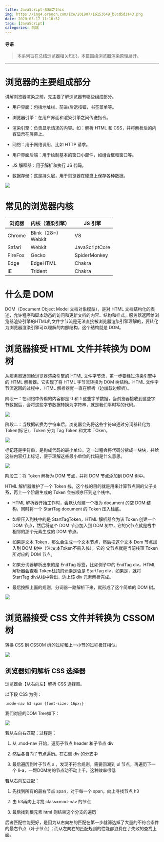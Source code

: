 ```yaml
---
title: JavaScript-基础之this
img: https://img4.orsoon.com/ico/201907/16153649_b8cd5d3a43.png
date: 2020-03-17 11:10:52
tags: [JavaScript]
categories: 前端
---
```


#### 导语
> 本系列旨在总结浏览器相关知识，本篇围绕浏览器渲染原理展开。

<!--more-->           
***

# 浏览器的主要组成部分

讲解浏览器渲染之前，先主要了解浏览器有哪些组成部分。

* 用户界面：包括地址栏、前进/后退按钮，书签菜单等。

* 浏览器引擎：在用户界面和渲染引擎之间传送指令。

* 渲染引擎：负责显示请求的内容。如：解析 HTML 和 CSS，并将解析后的内容显示在屏幕上。

* 网络：用于网络调用，比如 HTTP 请求。

* 用户界面后端：用于绘制基本的窗口小部件，如组合框和窗口等。

* JS 解释器：用于解析和执行 JS 代码。

* 数据存储：这是持久层，用于浏览器在硬盘上保存各种数据。

![](https://ss1.bdstatic.com/70cFuXSh_Q1YnxGkpoWK1HF6hhy/it/u=531622336,2916455443&fm=26&gp=0.jpg)

# 常见的浏览器内核

| 浏览器 | 内核（渲染引擎） | JS 引擎 |
| --- | --- | --- |
| Chrome | Blink（28~）<br/> Webkit | V8 |
| Safari | Webkit | JavaScriptCore |
| FireFox | Gecko | SpiderMonkey |
| Edge | EdgeHTML | Chakra |
| IE | Trident | Chakra |

# 什么是 DOM

DOM（Document Object Model 文档对象模型），是对 HTML 文档结构化的表述，允许程序和脚本动态的访问和更新文档的内容、结构和样式。服务器返回给浏览器渲染引擎的HTML的文件字节流是无法直接被浏览器渲染引擎理解的，要转化为浏览器渲染引擎可以理解的内部结构，这个结构就是 DOM。

# 浏览器接受 HTML 文件并转换为 DOM 树

从服务器返回给浏览器渲染引擎的 HTML 文件字节流，第一步要经过渲染引擎中的 HTML 解析器。它实现了将 HTML 字节流转换为 DOM 树结构。HTML 文件字节流返回的过程中，HTML 解析器就一直在解析（边加载边解析）。

阶段一：在网络中传输的内容都是 0 和 1 这些字节数据，当浏览器接收到这些字节数据后，会将这些字节数据转换为字符串，就是我们平时写的代码。

![](https://user-gold-cdn.xitu.io/2018/11/27/16754281e59587f3?imageslim)

阶段二：当数据转换为字符串后，浏览器会先将这些字符串通过分词器转化为 Token(标记)，Token 分为 Tag Token 和文本 TOken。

![](https://user-gold-cdn.xitu.io/2018/11/27/16754288f37a5347?imageslim)

标记还是字符串，是构成代码的最小单位。这一过程会将代码分拆成一块块，并给这些内容打上标记，便于理解这些最小单位的代码是什么意思。

![](https://user-gold-cdn.xitu.io/2018/11/27/167540a7b5cef612?imageslim)

阶段三：将 Token 解析为 DOM 节点，并将 DOM 节点添加到 DOM 树中。

HTML 解析器维护了一个 Token 栈，这个栈的目的就是用来计算节点间的父子关系，再上一个阶段生成的 Token 会被顺序压到这个栈中。

* HTML 解析器开始工作时，会默认创建一个根为 document 的空 DOM 结构，同时将一个 StartTag document 的 Token 压入栈底。

* 如果压入到栈中的是 StartTagToken，HTML 解析器会为该 Token 创建一个 DOM 节点，然后将这个 DOM 节点加入到 DOM 树中，它的父节点就是栈中相邻的那个元素生成的 DOM 节点。

* 如果是文本 Token，那么会生成一个文本节点，然后把这个文本 Dom 节点加入到 DOM 树中（注:文本Token不需入栈），它的 父节点就是当前栈顶 Token 所对应的 DOM 节点。

* 如果分词器解析出来的是 EndTag 标签，比如例子中的 EndTag div，HTML 解析器会查看 Token栈顶的元素是否是 StartTag div，如果是，就将 StartTag div从栈中弹出，边上该 div 元素解析完成。

* 最后按照上面的规则，分词器一路解析下来，就形成了这个简单的 DOM 树。

![](https://xiaomuzhu-image.oss-cn-beijing.aliyuncs.com/6ccc9594a0dc0a616804780992d4298d.png)

# 浏览器接受 CSS 文件并转换为 CSSOM 树

转换 CSS 到 CSSOM 树的过程和上一小节的过程极其相似。

![](https://user-gold-cdn.xitu.io/2018/11/27/167542a9af5f193f?imageslim)

## 浏览器如何解析 CSS 选择器

浏览器会【从右向左】解析 CSS 选择器。

以下段 CSS 为例：

```
.mode-nav h3 span {font-size: 16px;}
```

我们对应的DOM Tree如下：

![](https://xiaomuzhu-image.oss-cn-beijing.aliyuncs.com/4fe91032bd748f2509e0f0da3e56dcc1.png)

若从左向右匹配：过程是：

1. 从 .mod-nav 开始，遍历子节点 header 和子节点 div

2. 然后各自向子节点遍历。在右侧 div 的分支中

3. 最后遍历到叶子节点 a ，发现不符合规则，需要回溯到 ul 节点，再遍历下一个 li-a，一颗DOM树的节点动不动上千，这种效率很低

若从右向左匹配：

1. 先找到所有的最右节点 span，对于每一个 span，向上寻找节点 h3

2. 由 h3再向上寻找 class=mod-nav 的节点

3. 最后找到根元素 html 则结束这个分支的遍历

后者匹配性能更好，是因为从右向左的匹配在第一步就筛选掉了大量的不符合条件的最右节点（叶子节点）；而从左向右的匹配规则的性能都浪费在了失败的查找上面。


